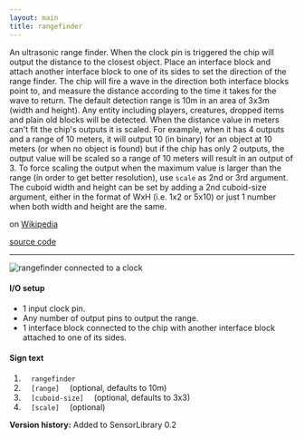 ```yaml
---
layout: main
title: rangefinder
---
```


An ultrasonic range finder. When the clock pin is triggered the chip will output the distance to the closest object. Place an interface block and attach another interface block to one of its sides to set the direction of the range finder. The chip will fire a wave in the direction both interface blocks point to, and measure the distance according to the time it takes for the wave to return. 
The default detection range is 10m in an area of 3x3m (width and height). Any entity including players, creatures, dropped items and plain old blocks will be detected. 
When the distance value in meters can't fit the chip's outputs it is scaled. For example, when it has 4 outputs and a range of 10 meters, it will output 10 (in binary) for an object at 10 meters (or when no object is found) but if the chip has only 2 outputs, the output value will be scaled so a range of 10 meters will result in an output of 3. To force scaling the output when the maximum value is larger than the range (in order to get better resolution), use `scale` as 2nd or 3rd argument.
The cuboid width and height can be set by adding a 2nd cuboid-size argument, either in the format of WxH (i.e. 1x2 or 5x10) or just 1 number when both width and height are the same.

on [Wikipedia](http://en.wikipedia.org/wiki/Ultrasonic_sensor)

[source code](https://github.com/eisental/SensorLibrary/blob/master/src/main/java/org/tal/sensorlibrary/rangefinder.java)
    
* * *

![rangefinder connected to a clock](/RedstoneChips/images/rangefinder.png "rangefinder connected to a clock")

#### I/O setup 
* 1 input clock pin.
* Any number of output pins to output the range.
* 1 interface block connected to the chip with another interface block attached to one of its sides.

#### Sign text
1. `   rangefinder   `
2. `   [range]   ` (optional, defaults to 10m)
3. `   [cuboid-size]   ` (optional, defaults to 3x3)
4. `   [scale]   ` (optional)

__Version history:__ Added to SensorLibrary 0.2